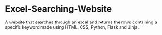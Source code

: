 # Excel-Searching-Website

A website that searches through an excel and returns the rows containing a specific keyword made using HTML, CSS, Python, Flask and Jinja.

